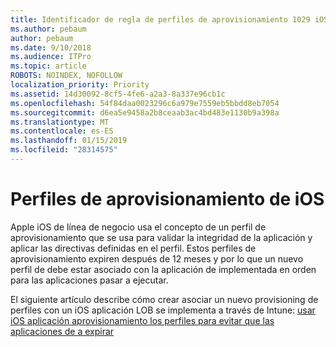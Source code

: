 ```yaml
---
title: Identificador de regla de perfiles de aprovisionamiento 1029 iOS
ms.author: pebaum
author: pebaum
ms.date: 9/10/2018
ms.audience: ITPro
ms.topic: article
ROBOTS: NOINDEX, NOFOLLOW
localization_priority: Priority
ms.assetid: 14d30092-8cf5-4fe6-a2a3-8a337e96cb1c
ms.openlocfilehash: 54f84daa0023296c6a979e7559eb5bbdd8eb7054
ms.sourcegitcommit: d6ea5e9458a2b8ceaab3ac4bd483e1130b9a398a
ms.translationtype: MT
ms.contentlocale: es-ES
ms.lasthandoff: 01/15/2019
ms.locfileid: "28314575"
---
```

# <a name="ios-provisioning-profiles"></a>Perfiles de aprovisionamiento de iOS

Apple iOS de línea de negocio usa el concepto de un perfil de aprovisionamiento que se usa para validar la integridad de la aplicación y aplicar las directivas definidas en el perfil. Estos perfiles de aprovisionamiento expiren después de 12 meses y por lo que un nuevo perfil de debe estar asociado con la aplicación de implementada en orden para las aplicaciones pasar a ejecutar.
  
El siguiente artículo describe cómo crear asociar un nuevo provisioning de perfiles con un iOS aplicación LOB se implementa a través de Intune: [usar iOS aplicación aprovisionamiento los perfiles para evitar que las aplicaciones de a expirar](https://docs.microsoft.com/intune/app-provisioning-profile-ios)
  

